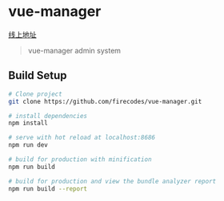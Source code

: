 # vue-manager

[线上地址](http://panjiachen.github.io/vueAdmin-template)
> vue-manager  admin system

## Build Setup

``` bash
# Clone project
git clone https://github.com/firecodes/vue-manager.git

# install dependencies
npm install

# serve with hot reload at localhost:8686
npm run dev

# build for production with minification
npm run build

# build for production and view the bundle analyzer report
npm run build --report
```


